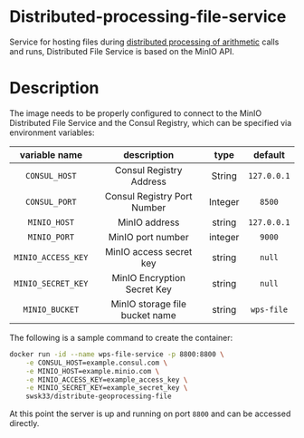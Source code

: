 # Distributed-processing-file-service

Service for hosting files during [distributed processing of arithmetic](https://hub.docker.com/r/swsk33/distribute-geoprocessing-pywps-pyqgis) calls and runs, Distributed File Service is based on the MinIO API.

# Description

The image needs to be properly configured to connect to the MinIO Distributed File Service and the Consul Registry, which can be specified via environment variables:

|   variable name    |          description           |  type   |   default   |
| :----------------: | :----------------------------: | :-----: | :---------: |
|   `CONSUL_HOST`    |    Consul Registry Address     | String  | `127.0.0.1` |
|   `CONSUL_PORT`    |  Consul Registry Port Number   | Integer |   `8500`    |
|    `MINIO_HOST`    |         MinIO address          | string  | `127.0.0.1` |
|    `MINIO_PORT`    |       MinIO port number        | integer |   `9000`    |
| `MINIO_ACCESS_KEY` |    MinIO access secret key     | string  |   `null`    |
| `MINIO_SECRET_KEY` |  MinIO Encryption Secret Key   | string  |   `null`    |
|   `MINIO_BUCKET`   | MinIO storage file bucket name | string  | `wps-file`  |

The following is a sample command to create the container:

```bash
docker run -id --name wps-file-service -p 8800:8800 \
	-e CONSUL_HOST=example.consul.com \
	-e MINIO_HOST=example.minio.com \
	-e MINIO_ACCESS_KEY=example_access_key \
	-e MINIO_SECRET_KEY=example_secret_key \ 
	swsk33/distribute-geoprocessing-file
```

At this point the server is up and running on port `8800` and can be accessed directly.

